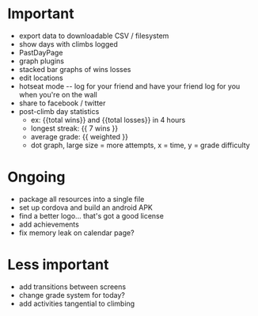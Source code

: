 # Important
- export data to downloadable CSV / filesystem
- show days with climbs logged
- PastDayPage
- graph plugins
- stacked bar graphs of wins losses
- edit locations
- hotseat mode -- log for your friend and have your friend log for you when you're on the wall
- share to facebook / twitter
- post-climb day statistics
    - ex: {{total wins}} and {{total losses}} in 4 hours
    - longest streak: {{ 7 wins }}
    - average grade: {{ weighted }}
    - dot graph, large size = more attempts, x = time, y = grade difficulty

# Ongoing
- package all resources into a single file
- set up cordova and build an android APK
- find a better logo... that's got a good license
- add achievements
- fix memory leak on calendar page?

# Less important
- add transitions between screens
- change grade system for today?
- add activities tangential to climbing
